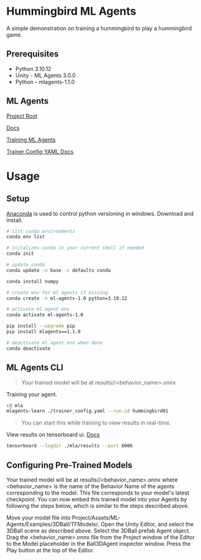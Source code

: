 # Hummingbird ML Agents

A simple demonstration on training a hummingbird to play a hummingbird game.

## Prerequisites
* Python 3.10.12
* Unity - ML Agents 3.0.0
* Python - mlagents-1.1.0

## ML Agents

[Project Root](https://github.com/Unity-Technologies/ml-agents/tree/com.unity.ml-agents_3.0.0)

[Docs](https://github.com/Unity-Technologies/ml-agents/tree/com.unity.ml-agents_3.0.0/docs)

[Training ML Agents](https://github.com/Unity-Technologies/ml-agents/blob/develop/docs/Training-ML-Agents.md)

[Trainer Config YAML Docs](https://github.com/Unity-Technologies/ml-agents/blob/com.unity.ml-agents_3.0.0/docs/Training-Configuration-File.md)

# Usage

## Setup

[Anaconda](https://www.anaconda.com/) is used to control python versioning in windows. Download and install.

```bash
# list conda environments
conda env list

# initalizes conda in your current shell if needed
conda init

# update conda
conda update -n base -c defaults conda

conda install numpy

# create env for ml agents if missing
conda create -n ml-agents-1.0 python=3.10.12

# activate ml agent env
conda activate ml-agents-1.0

pip install --upgrade pip
pip install mlagents==1.1.0

# deactivate ml agent env when done
conda deactivate
```

## ML Agents CLI

> Your trained model will be at results/<run-identifier>/<behavior_name>.onnx

Training your agent.

```bash
cd mla
mlagents-learn ./trainer_config.yaml --run-id hummingbird01
```

> You can start this while training to view results in real-time.

View results on tensorboard ui. [Docs](https://github.com/Unity-Technologies/ml-agents/blob/com.unity.ml-agents_3.0.0/docs/Using-Tensorboard.md)

```bash
tensorboard --logdir ./mla/results --port 6006
```

## Configuring Pre-Trained Models

Your trained model will be at results/<run-identifier>/<behavior_name>.onnx where <behavior_name> is the name of the Behavior Name of the agents corresponding to the model. This file corresponds to your model's latest checkpoint. You can now embed this trained model into your Agents by following the steps below, which is similar to the steps described above.

Move your model file into Project/Assets/ML-Agents/Examples/3DBall/TFModels/.
Open the Unity Editor, and select the 3DBall scene as described above.
Select the 3DBall prefab Agent object.
Drag the <behavior_name>.onnx file from the Project window of the Editor to the Model placeholder in the Ball3DAgent inspector window.
Press the Play button at the top of the Editor.
